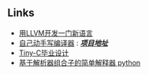 ## Links
- [用LLVM开发一门新语言](https://llvm-tutorial-cn.readthedocs.io/en/latest/index.html)
- [自己动手写编译器](https://pandolia.net/tinyc/ch1_overview.html)
   : [***项目地址***](https://github.com/pandolia/tinyc)
- [Tiny-C毕业设计](https://wenku.baidu.com/view/3fa538efe2bd960591c6770e.html?rec_flag=default&sxts=1574903584337)
- [基于解析器组合子的简单解释器 python](https://github.com/DesertsP/P-cube-Interpreter)
